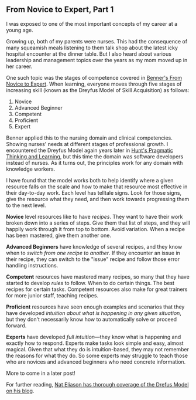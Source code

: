 ## From Novice to Expert, Part 1

I was exposed to one of the most important concepts of my career at a young age.

Growing up, both of my parents were nurses. This had the consequence of many squeamish meals listening to them talk shop about the latest icky hospital encounter at the dinner table. But I also heard about various leadership and management topics over the years as my mom moved up in her career.

One such topic was the stages of competence covered in [Benner's From Novice to Expert](https://www.amazon.com/Novice-Expert-Excellence-Clinical-Commemorative/dp/0130325228/). When learning, everyone moves through five stages of increasing skill (known as the Dreyfus Model of Skill Acquisition) as follows:

1. Novice
2. Advanced Beginner
3. Competent
4. Proficient
5. Expert

Benner applied this to the nursing domain and clinical competencies. Showing nurses' needs at different stages of professional growth. I encountered the Dreyfus Model again years later in [Hunt's Pragmatic Thinking and Learning](https://www.amazon.com/Pragmatic-Thinking-Learning-Refactor-Programmers/dp/1934356050/), but this time the domain was software developers instead of nurses. As it turns out, the principles work for any domain with knowledge workers.

I have found that the model works both to help identify where a given resource falls on the scale and how to make that resource most effective in their day-to-day work. Each level has telltale signs. Look for those signs, give the resource what they need, and then work towards progressing them to the next level.

**Novice** level resources like to have *recipes*. They want to have their work broken down into a series of steps. Give them that list of steps, and they will happily work through it from top to bottom. Avoid variation. When a recipe has been mastered, give them another one.

**Advanced Beginners** have knowledge of several recipes, and they know when to *switch from one recipe to another*. If they encounter an issue in their recipe, they can switch to the "issue" recipe and follow those error handling instructions.

**Competent** resources have mastered many recipes, so many that they have started to develop *rules* to follow. When to do certain things. The best recipes for certain tasks. Competent resources also make for great trainers for more junior staff, teaching recipes.

**Proficient** resources have seen enough examples and scenarios that they have developed *intuition about what is happening in any given situation*, but they don't necessarily know how to automatically solve or proceed forward.

**Experts** have developed *full intuition*—they know what is happening and exactly how to respond. Experts make tasks look simple and easy, almost magical. Given that what they do is intuition-based, they may not remember the reasons for what they do. So some experts may struggle to teach those who are novices and advanced beginners who need concrete information.

More to come in a later post!

For further reading, [Nat Eliason has thorough coverage of the Drefus Model on his blog](https://www.nateliason.com/blog/become-expert-dreyfus).
